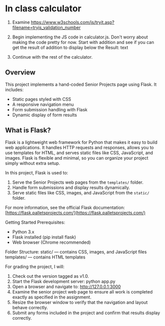 # In class calculator

1. Examine https://www.w3schools.com/js/tryit.asp?filename=tryjs_validation_number

2. Begin implementing the JS code in calculator.js. Don't worry about making the code pretty for now. Start with addition and see if you can get the result of addition to display below the Result: text

3. Continue with the rest of the calculator.


## Overview
This project implements a hand-coded Senior Projects page using Flask. It includes:
- Static pages styled with CSS
- A responsive navigation menu
- Form submission handling with Flask
- Dynamic display of form results

## What is Flask?

Flask is a lightweight web framework for Python that makes it easy to build web applications. It handles HTTP requests and responses, allows you to use templates for HTML, and serves static files like CSS, JavaScript, and images. Flask is flexible and minimal, so you can organize your project simply without extra setup.  

In this project, Flask is used to:

1. Serve the Senior Projects web pages from the `templates/` folder.
2. Handle form submissions and display results dynamically.
3. Serve static files like CSS, images, and JavaScript from the `static/` folder.

For more information, see the official Flask documentation: [https://flask.palletsprojects.com/](https://flask.palletsprojects.com/)


Getting Started
Prerequisites:
- Python 3.x
- Flask installed (pip install flask)
- Web browser (Chrome recommended)

Folder Structure:
static/    — contains CSS, images, and JavaScript files
templates/ — contains HTML templates

For grading the project, I will:
1. Check out the version tagged as v1.0.
2. Start the Flask development server:
   python app.py
3. Open a browser and navigate to:
   http://127.0.0.1:3000
4. Examine the senior project web page to ensure all work is completed exactly as specified in the assignment.
5. Resize the browser window to verify that the navigation and layout behave correctly.
6. Submit any forms included in the project and confirm that results display correctly.

